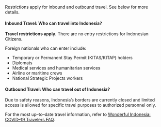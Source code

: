 Restrictions apply for inbound and outbound travel. See below for more details.

#### Inbound Travel: Who can travel into Indonesia?

**Travel restrictions apply.** There are no entry restrictions for Indonesian Citizens.

Foreign nationals who can enter include:

- Temporary or Permanent Stay Permit (KITAS/KITAP) holders
- Diplomats
- Medical services and humanitarian services
- Airline or maritime crews
- National Strategic Projects workers

#### Outbound Travel: Who can travel out of Indonesia?

Due to safety reasons, Indonesia’s borders are currently closed and limited access is allowed for specific travel purposes to authorized personnel only.

For the most up–to–date travel information, refer to [Wonderful Indonesia: COVID–19 Travelers FAQ](https://www.indonesia.travel/gb/en/coronavirus).
